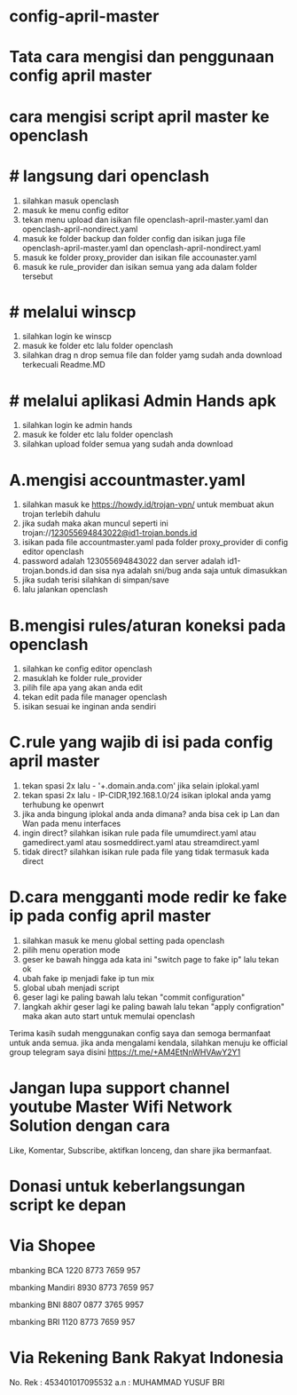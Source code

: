 # config-april-master
# Tata cara mengisi dan penggunaan config april master

# cara mengisi script april master ke openclash
# # langsung dari openclash
1. silahkan masuk openclash
2. masuk ke menu config editor
3. tekan menu upload dan isikan file openclash-april-master.yaml dan openclash-april-nondirect.yaml
4. masuk ke folder backup dan folder config dan isikan juga file openclash-april-master.yaml dan openclash-april-nondirect.yaml
5. masuk ke folder proxy_provider dan isikan file accounaster.yaml
6. masuk ke rule_provider dan isikan semua yang ada dalam folder tersebut

# # melalui winscp
1. silahkan login ke winscp
2. masuk ke folder etc lalu folder openclash
3. silahkan drag n drop semua file dan folder yamg sudah anda download terkecuali Readme.MD

# # melalui aplikasi Admin Hands apk
1. silahkan login ke admin hands
2. masuk ke folder etc lalu folder openclash
3. silahkan upload folder semua yang sudah anda download

# A.mengisi accountmaster.yaml
1. silahkan masuk ke https://howdy.id/trojan-vpn/ untuk membuat akun trojan terlebih dahulu
2. jika sudah maka akan muncul seperti ini trojan://123055694843022@id1-trojan.bonds.id
3. isikan pada file accountmaster.yaml pada folder proxy_provider di config editor openclash
4. password adalah 123055694843022 dan server adalah id1-trojan.bonds.id dan sisa nya adalah sni/bug anda saja untuk dimasukkan
5. jika sudah terisi silahkan di simpan/save
6. lalu jalankan openclash

# B.mengisi rules/aturan koneksi pada openclash
1. silahkan ke config editor openclash
2. masuklah ke folder rule_provider
3. pilih file apa yang akan anda edit
4. tekan edit pada file manager openclash
5. isikan sesuai ke inginan anda sendiri

# C.rule yang wajib di isi pada config april master
1. tekan spasi 2x lalu - '+.domain.anda.com' jika selain iplokal.yaml
2. tekan spasi 2x lalu - IP-CIDR,192.168.1.0/24 isikan iplokal anda yamg terhubung ke openwrt
3. jika anda bingung iplokal anda anda dimana? anda bisa cek ip Lan dan Wan pada menu interfaces
4. ingin direct? silahkan isikan rule pada file umumdirect.yaml atau gamedirect.yaml atau sosmeddirect.yaml atau streamdirect.yaml
5. tidak direct? silahkan isikan rule pada file yang tidak termasuk kada direct

# D.cara mengganti mode redir ke fake ip pada config april master
1. silahkan masuk ke menu global setting pada openclash
2. pilih menu operation mode
3. geser ke bawah hingga ada kata ini "switch page to fake ip" lalu tekan ok
4. ubah fake ip menjadi fake ip tun mix
5. global ubah menjadi script
6. geser lagi ke paling bawah lalu tekan "commit configuration"
7. langkah akhir geser lagi ke paling bawah lalu tekan "apply configration" maka akan auto start untuk memulai openclash

Terima kasih sudah menggunakan config saya dan semoga bermanfaat untuk anda semua.
jika anda mengalami kendala, silahkan menuju ke official group telegram saya disini https://t.me/+AM4EtNnWHVAwY2Y1

# Jangan lupa support channel youtube Master Wifi Network Solution dengan cara
Like, Komentar, Subscribe, aktifkan lonceng, dan share jika bermanfaat.

# Donasi untuk keberlangsungan script ke depan
# Via Shopee

mbanking BCA
1220 8773 7659 957

mbanking Mandiri
8930 8773 7659 957

mbanking BNI
8807 0877 3765 9957

mbanking BRI
1120 8773 7659 957

# Via Rekening Bank Rakyat Indonesia
No. Rek : 453401017095532
a.n : MUHAMMAD YUSUF
BRI
